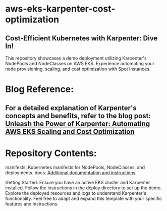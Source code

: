 # aws-eks-karpenter-cost-optimization
## Cost-Efficient Kubernetes with Karpenter: Dive In!
This repository showcases a demo deployment utilizing Karpenter's NodePools and NodeClasses on AWS EKS. Experience automating your node provisioning, scaling, and cost optimization with Spot Instances.

# Blog Reference:

## For a detailed explanation of Karpenter's concepts and benefits, refer to the blog post: [Unleash the Power of Karpenter: Automating AWS EKS Scaling and Cost Optimization](https://www.linkedin.com/pulse/unleash-power-karpenter-automating-aws-eks-scaling-cost-chandgadkar-u4zpc/)

# Repository Contents:

manifests: Kubernetes manifests for NodePools, NodeClasses, and deployments.
docs: [Additional documentation and instructions]([url](https://karpenter.sh/docs/getting-started/getting-started-with-karpenter/))

Getting Started:
Ensure you have an active EKS cluster and Karpenter installed.
Follow the instructions in the deploy directory to set up the demo.
Explore the deployed resources and logs to understand Karpenter's functionality.
Feel free to adapt and expand this template with your specific features and instructions.
